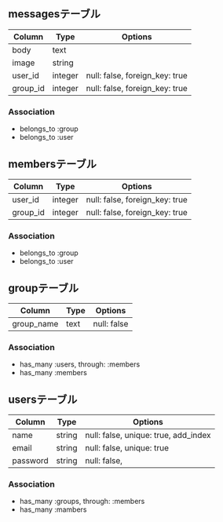 
## messagesテーブル

|Column|Type|Options|
|------|----|-------|
|body  |text|       |
|image |string|     |
|user_id|integer|null: false, foreign_key: true|
|group_id|integer|null: false, foreign_key: true|

### Association
- belongs_to :group
- belongs_to :user


## membersテーブル

|Column|Type|Options|
|------|----|-------|
|user_id|integer|null: false, foreign_key: true|
|group_id|integer|null: false, foreign_key: true|

### Association
- belongs_to :group
- belongs_to :user

## groupテーブル

|Column|Type|Options|
|------|----|-------|
|group_name|text|null: false|


### Association
- has_many :users, through: :members
- has_many :members

## usersテーブル

|Column|Type|Options|
|------|----|-------|
|name|string|null: false, unique: true, add_index|
|email|string|null: false, unique: true|
|password|string|null: false,|
### Association
- has_many :groups, through: :members
- has_many :mambers
